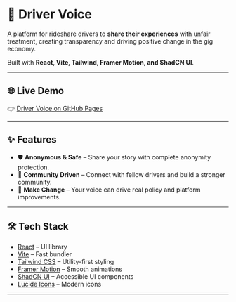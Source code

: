 # 🚖 Driver Voice

A platform for rideshare drivers to **share their experiences** with unfair treatment, creating transparency and driving positive change in the gig economy.  

Built with **React, Vite, Tailwind, Framer Motion, and ShadCN UI**.

---

## 🌐 Live Demo
👉 [Driver Voice on GitHub Pages](https://Popeyee.github.io/driver-voice)

---

## ✨ Features
- 🛡️ **Anonymous & Safe** – Share your story with complete anonymity protection.  
- 👥 **Community Driven** – Connect with fellow drivers and build a stronger community.  
- 📢 **Make Change** – Your voice can drive real policy and platform improvements.  

---

## 🛠️ Tech Stack
- [React](https://reactjs.org/) – UI library  
- [Vite](https://vitejs.dev/) – Fast bundler  
- [Tailwind CSS](https://tailwindcss.com/) – Utility-first styling  
- [Framer Motion](https://www.framer.com/motion/) – Smooth animations  
- [ShadCN UI](https://ui.shadcn.com/) – Accessible UI components  
- [Lucide Icons](https://lucide.dev/) – Modern icons  

---
